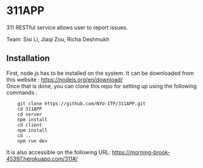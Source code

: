 # 311APP

311 RESTful service allows user to report issues.

Team: Sisi Li, Jiaqi Zou, Richa Deshmukh

## Installation
First, node.js has to be installed on the system. It can be downloaded from this website : https://nodejs.org/en/download/
<br>
Once that is done, you can clone this repo for setting up using the following commands :
```shell
    git clone https://github.com/NYU-ITP/311APP.git
    cd 311APP
    cd server
    npm install
    cd client
    npm install
    cd ..
    npm run dev
```

It is also accessible on the following URL:
https://morning-brook-45397.herokuapp.com/311#/
